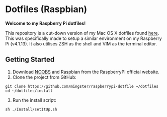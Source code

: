 # Dotfiles (Raspbian)

**Welcome to my Raspberry Pi dotfiles!**

This repository is a cut-down version of my Mac OS X dotfiles found [here](https://github.com/mingster/raspberrypi-dotfile). This was specifically made to setup a similar environment on my Raspberry Pi (v4.1.13). It also utilises ZSH as the shell and VIM as the terminal editor.

## Getting Started

1. Download [NOOBS](https://www.raspberrypi.org/downloads/noobs/) and Raspbian from the RaspberryPI official website.
2. Clone the project from GitHub:

  ```
  git clone https://github.com/mingster/raspberrypi-dotfile ~/dotfiles
  cd ~/dotfiles/install
  ```

3. Run the install script:

  ```
  sh ./Install/setItUp.sh
  ```
